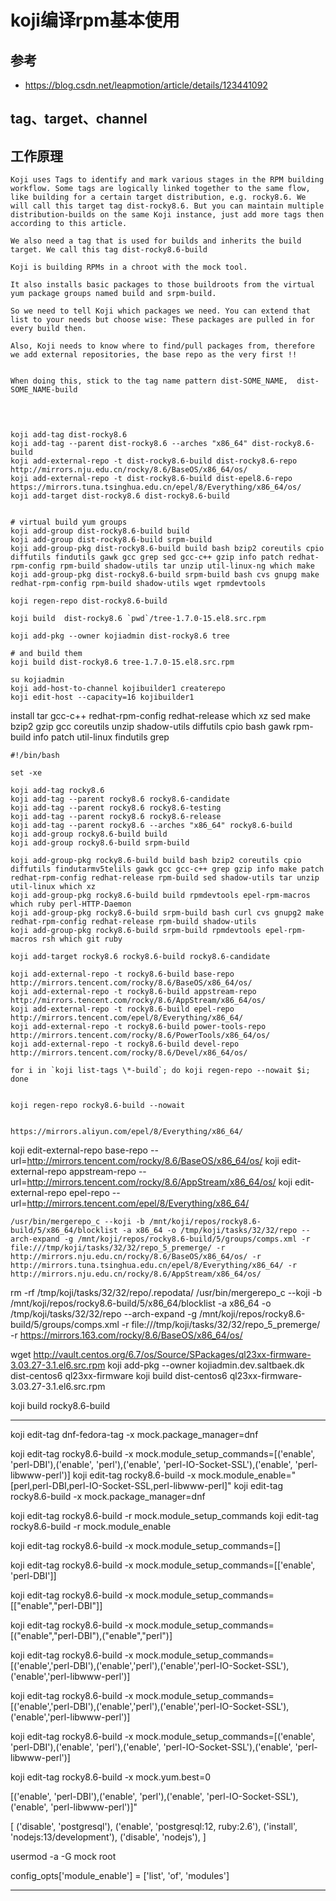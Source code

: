 # koji编译rpm基本使用

## 参考

* <https://blog.csdn.net/leapmotion/article/details/123441092>

## tag、target、channel




## 工作原理

```
Koji uses Tags to identify and mark various stages in the RPM building workflow. Some tags are logically linked together to the same flow, like building for a certain target distribution, e.g. rocky8.6. We will call this target tag dist-rocky8.6. But you can maintain multiple distribution-builds on the same Koji instance, just add more tags then according to this article.

We also need a tag that is used for builds and inherits the build target. We call this tag dist-rocky8.6-build

Koji is building RPMs in a chroot with the mock tool.

It also installs basic packages to those buildroots from the virtual yum package groups named build and srpm-build.

So we need to tell Koji which packages we need. You can extend that list to your needs but choose wise: These packages are pulled in for every build then.

Also, Koji needs to know where to find/pull packages from, therefore we add external repositories, the base repo as the very first !!


When doing this, stick to the tag name pattern dist-SOME_NAME,  dist-SOME_NAME-build



```






##


```
koji add-tag dist-rocky8.6
koji add-tag --parent dist-rocky8.6 --arches "x86_64" dist-rocky8.6-build
koji add-external-repo -t dist-rocky8.6-build dist-rocky8.6-repo http://mirrors.nju.edu.cn/rocky/8.6/BaseOS/x86_64/os/
koji add-external-repo -t dist-rocky8.6-build dist-epel8.6-repo https://mirrors.tuna.tsinghua.edu.cn/epel/8/Everything/x86_64/os/
koji add-target dist-rocky8.6 dist-rocky8.6-build


# virtual build yum groups
koji add-group dist-rocky8.6-build build
koji add-group dist-rocky8.6-build srpm-build
koji add-group-pkg dist-rocky8.6-build build bash bzip2 coreutils cpio diffutils findutils gawk gcc grep sed gcc-c++ gzip info patch redhat-rpm-config rpm-build shadow-utils tar unzip util-linux-ng which make
koji add-group-pkg dist-rocky8.6-build srpm-build bash cvs gnupg make redhat-rpm-config rpm-build shadow-utils wget rpmdevtools

koji regen-repo dist-rocky8.6-build
```



```
koji build  dist-rocky8.6 `pwd`/tree-1.7.0-15.el8.src.rpm

koji add-pkg --owner kojiadmin dist-rocky8.6 tree

# and build them
koji build dist-rocky8.6 tree-1.7.0-15.el8.src.rpm
```


```
su kojiadmin
koji add-host-to-channel kojibuilder1 createrepo
koji edit-host --capacity=16 kojibuilder1
```














install tar gcc-c++ redhat-rpm-config redhat-release which xz sed make bzip2 gzip gcc coreutils unzip shadow-utils diffutils cpio bash gawk rpm-build info patch util-linux findutils grep


```
#!/bin/bash

set -xe

koji add-tag rocky8.6
koji add-tag --parent rocky8.6 rocky8.6-candidate
koji add-tag --parent rocky8.6 rocky8.6-testing
koji add-tag --parent rocky8.6 rocky8.6-release
koji add-tag --parent rocky8.6 --arches "x86_64" rocky8.6-build
koji add-group rocky8.6-build build
koji add-group rocky8.6-build srpm-build

koji add-group-pkg rocky8.6-build build bash bzip2 coreutils cpio diffutils findutarmv5telils gawk gcc gcc-c++ grep gzip info make patch redhat-rpm-config redhat-release rpm-build sed shadow-utils tar unzip util-linux which xz
koji add-group-pkg rocky8.6-build build rpmdevtools epel-rpm-macros which ruby perl-HTTP-Daemon
koji add-group-pkg rocky8.6-build srpm-build bash curl cvs gnupg2 make redhat-rpm-config redhat-release rpm-build shadow-utils
koji add-group-pkg rocky8.6-build srpm-build rpmdevtools epel-rpm-macros rsh which git ruby

koji add-target rocky8.6 rocky8.6-build rocky8.6-candidate

koji add-external-repo -t rocky8.6-build base-repo http://mirrors.tencent.com/rocky/8.6/BaseOS/x86_64/os/
koji add-external-repo -t rocky8.6-build appstream-repo http://mirrors.tencent.com/rocky/8.6/AppStream/x86_64/os/
koji add-external-repo -t rocky8.6-build epel-repo http://mirrors.tencent.com/epel/8/Everything/x86_64/
koji add-external-repo -t rocky8.6-build power-tools-repo http://mirrors.tencent.com/rocky/8.6/PowerTools/x86_64/os/
koji add-external-repo -t rocky8.6-build devel-repo http://mirrors.tencent.com/rocky/8.6/Devel/x86_64/os/

for i in `koji list-tags \*-build`; do koji regen-repo --nowait $i; done


koji regen-repo rocky8.6-build --nowait


https://mirrors.aliyun.com/epel/8/Everything/x86_64/
```

koji edit-external-repo base-repo --url=http://mirrors.tencent.com/rocky/8.6/BaseOS/x86_64/os/
koji edit-external-repo appstream-repo --url=http://mirrors.tencent.com/rocky/8.6/AppStream/x86_64/os/
koji edit-external-repo epel-repo --url=http://mirrors.tencent.com/epel/8/Everything/x86_64/




```
/usr/bin/mergerepo_c --koji -b /mnt/koji/repos/rocky8.6-build/5/x86_64/blocklist -a x86_64 -o /tmp/koji/tasks/32/32/repo --arch-expand -g /mnt/koji/repos/rocky8.6-build/5/groups/comps.xml -r file:///tmp/koji/tasks/32/32/repo_5_premerge/ -r http://mirrors.nju.edu.cn/rocky/8.6/BaseOS/x86_64/os/ -r http://mirrors.tuna.tsinghua.edu.cn/epel/8/Everything/x86_64/ -r http://mirrors.nju.edu.cn/rocky/8.6/AppStream/x86_64/os/
```



rm -rf /tmp/koji/tasks/32/32/repo/.repodata/
/usr/bin/mergerepo_c --koji -b /mnt/koji/repos/rocky8.6-build/5/x86_64/blocklist -a x86_64 -o /tmp/koji/tasks/32/32/repo --arch-expand -g /mnt/koji/repos/rocky8.6-build/5/groups/comps.xml -r file:///tmp/koji/tasks/32/32/repo_5_premerge/ -r https://mirrors.163.com/rocky/8.6/BaseOS/x86_64/os/



wget http://vault.centos.org/6.7/os/Source/SPackages/ql23xx-firmware-3.03.27-3.1.el6.src.rpm
koji add-pkg --owner kojiadmin.dev.saltbaek.dk dist-centos6 ql23xx-firmware
koji build dist-centos6 ql23xx-firmware-3.03.27-3.1.el6.src.rpm



koji build rocky8.6-build

---


koji edit-tag dnf-fedora-tag -x mock.package_manager=dnf

koji edit-tag rocky8.6-build -x mock.module_setup_commands=[('enable', 'perl-DBI'),('enable',  'perl'),('enable', 'perl-IO-Socket-SSL'),('enable', 'perl-libwww-perl')]
koji edit-tag rocky8.6-build -x mock.module_enable="[perl,perl-DBI,perl-IO-Socket-SSL,perl-libwww-perl]"
koji edit-tag rocky8.6-build -x mock.package_manager=dnf

koji edit-tag rocky8.6-build -r mock.module_setup_commands
koji edit-tag rocky8.6-build -r mock.module_enable

koji edit-tag rocky8.6-build -x mock.module_setup_commands=[]

koji edit-tag rocky8.6-build -x mock.module_setup_commands=[['enable', 'perl-DBI']]

koji edit-tag rocky8.6-build -x mock.module_setup_commands=[["enable","perl-DBI"]]


koji edit-tag rocky8.6-build -x mock.module_setup_commands=[("enable","perl-DBI"),("enable","perl")]

koji edit-tag rocky8.6-build -x mock.module_setup_commands=[\('enable','perl-DBI'\),\('enable','perl'\),\('enable','perl-IO-Socket-SSL'\),\('enable','perl-libwww-perl'\)]


koji edit-tag rocky8.6-build -x mock.module_setup_commands=[('enable','perl-DBI'),('enable','perl'),('enable','perl-IO-Socket-SSL'),('enable','perl-libwww-perl')]



koji edit-tag rocky8.6-build -x mock.module_setup_commands=[('enable', 'perl-DBI'),('enable',  'perl'),('enable', 'perl-IO-Socket-SSL'),('enable', 'perl-libwww-perl')]

koji edit-tag rocky8.6-build -x mock.yum.best=0



[('enable', 'perl-DBI'),('enable',  'perl'),('enable', 'perl-IO-Socket-SSL'),('enable', 'perl-libwww-perl')]"





[
        ('disable', 'postgresql'),
        ('enable',  'postgresql:12, ruby:2.6'),
        ('install', 'nodejs:13/development'),
        ('disable', 'nodejs'),
        ]



usermod -a -G mock root



config_opts['module_enable'] = ['list', 'of', 'modules']












---
